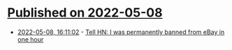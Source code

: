 # [Published on 2022-05-08](index.md)

* [2022-05-08, 16:11:02](https://news.ycombinator.com/item?id=31305341) - [Tell HN: I was permanently banned from eBay in one hour](https://news.ycombinator.com/item?id=31305341)
